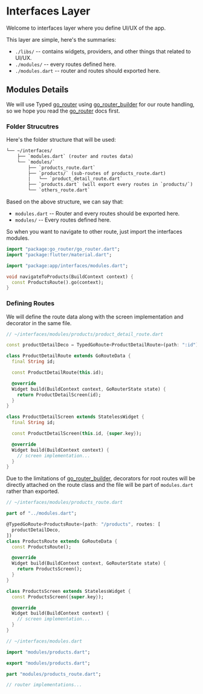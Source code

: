 # Interfaces Layer

Welcome to interfaces layer where you define UI/UX of the app.

This layer are simple, here's the summaries:

- `./libs/` -- contains widgets, providers, and other things that related to
  UI/UX.
- `./modules/` -- every routes defined here.
- `./modules.dart` -- router and routes should exported here.

## Modules Details

[go_router]: https://pub.dev/packages/go_router
[go_router_builder]: https://pub.dev/packages/go_router_builder

We will use Typed [go_router] using [go_router_builder] for our route handling,
so we hope you read the [go_router] docs first.

### Folder Strucutres

Here's the folder structure that will be used:

```txt
└── ~/interfaces/
    ├── `modules.dart` (router and routes data)
    └── `modules/`
        ├── `products_route.dart`
        ├── `products/` (sub-routes of products_route.dart)
        |   └── `product_detail_route.dart`
        ├── `products.dart` (will export every routes in `products/`)
        └── `others_route.dart`
```

Based on the above structure, we can say that:

- `modules.dart` -- Router and every routes should be exported here.
- `modules/` -- Every routes defined here.

So when you want to navigate to other route, just import the interfaces modules.

```dart
import "package:go_router/go_router.dart";
import "package:flutter/material.dart";

import "package:app/interfaces/modules.dart";

void navigateToProducts(BuildContext context) {
  const ProductsRoute().go(context);
}
```

### Defining Routes

We will define the route data along with the screen implementation and decorator
in the same file.

```dart
// ~/interfaces/modules/products/product_detail_route.dart

const productDetailDeco = TypedGoRoute<ProductDetailRoute>(path: ":id");

class ProductDetailRoute extends GoRouteData {
  final String id;

  const ProductDetailRoute(this.id);

  @override
  Widget build(BuildContext context, GoRouterState state) {
    return ProductDetailScreen(id);
  }
}

class ProductDetailScreen extends StatelessWidget {
  final String id;

  const ProductDetailScreen(this.id, {super.key});

  @override
  Widget build(BuildContext context) {
    // screen implementation...
  }
}
```

Due to the limitations of [go_router_builder], decorators for root routes will
be directly attached on the route class and the file will be part of
`modules.dart` rather than exported.

```dart
// ~/interfaces/modules/products_route.dart

part of "../modules.dart";

@TypedGoRoute<ProductsRoute>(path: "/products", routes: [
  productDetailDeco,
])
class ProductsRoute extends GoRouteData {
  const ProductsRoute();

  @override
  Widget build(BuildContext context, GoRouterState state) {
    return ProductsScreen();
  }
}

class ProductsScreen extends StatelessWidget {
  const ProductsScreen({super.key});

  @override
  Widget build(BuildContext context) {
    // screen implementation...
  }
}

// ~/interfaces/modules.dart

import "modules/products.dart";

export "modules/products.dart";

part "modules/products_route.dart";

// router implementations...
```
